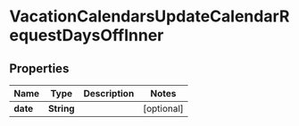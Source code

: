 

# VacationCalendarsUpdateCalendarRequestDaysOffInner


## Properties

| Name | Type | Description | Notes |
|------------ | ------------- | ------------- | -------------|
|**date** | **String** |  |  [optional] |



